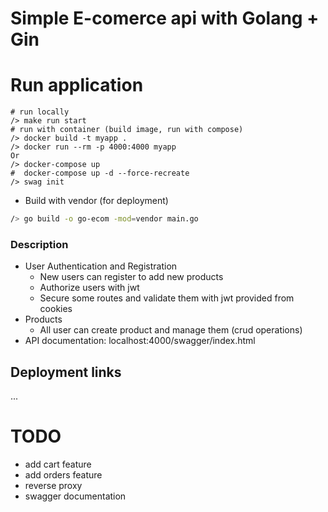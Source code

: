 # Simple E-comerce api with Golang + Gin

# Run application
```
# run locally
/> make run start
# run with container (build image, run with compose)
/> docker build -t myapp .
/> docker run --rm -p 4000:4000 myapp 
Or
/> docker-compose up
#  docker-compose up -d --force-recreate
/> swag init
```
- Build with vendor (for deployment)
```bash
/> go build -o go-ecom -mod=vendor main.go
```

### Description
- User Authentication and Registration
  - New users can register to add new products
  - Authorize users with jwt
  - Secure some routes and validate them with jwt provided from cookies
- Products
  - All user can create product and manage them (crud operations)
- API documentation: localhost:4000/swagger/index.html


## Deployment links
...

# TODO
- add cart feature
- add orders feature
- reverse proxy
- swagger documentation
